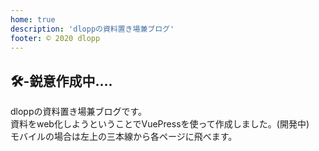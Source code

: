 ```yaml
---
home: true
description: 'dloppの資料置き場兼ブログ'
footer: © 2020 dlopp
---
```

## 🛠-鋭意作成中....
dloppの資料置き場兼ブログです。 <br>
資料をweb化しようということでVuePressを使って作成しました。(開発中) <br>
モバイルの場合は左上の三本線から各ページに飛べます。